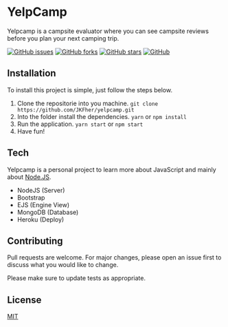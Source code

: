 # YelpCamp

Yelpcamp is a campsite evaluator where you can see campsite reviews before you plan your next camping trip.

[![GitHub issues](https://img.shields.io/github/issues/JKFher/yelpcamp?style=flat-square)](https://github.com/JKFher/yelpcamp/issues)
[![GitHub forks](https://img.shields.io/github/forks/JKFher/yelpcamp?style=flat-square)](https://github.com/JKFher/yelpcamp/network)
[![GitHub stars](https://img.shields.io/github/stars/JKFher/yelpcamp?style=flat-square)](https://github.com/JKFher/yelpcamp/stargazers)
[![GitHub](https://img.shields.io/github/license/mashape/apistatus?style=flat-square)](https://github.com/JKFher/yelpcamp/stargazers)

## Installation

To install this project is simple, just follow the steps below.

1. Clone the repositorie into you machine. `git clone https://github.com/JKFher/yelpcamp.git`
2. Into the folder install the dependencies. `yarn` or `npm install`
3. Run the application. `yarn start` or `npm start`
4. Have fun!

## Tech

Yelpcamp is a personal project to learn more about JavaScript and mainly about [Node.JS](https://nodejs.org/en/).

- NodeJS (Server)
- Bootstrap
- EJS (Engine View)
- MongoDB (Database)
- Heroku (Deploy)

## Contributing
Pull requests are welcome. For major changes, please open an issue first to discuss what you would like to change.

Please make sure to update tests as appropriate.

## License
[MIT](https://choosealicense.com/licenses/mit/)
